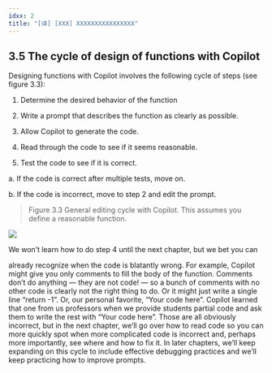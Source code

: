 ```yaml
---
idxx: 2
title: "[译] [XXX] XXXXXXXXXXXXXXXX"
---
```



## 3.5 **The cycle of design of functions with Copilot**

Designing functions with Copilot involves the following cycle of steps (see figure 3.3):

1. Determine the desired behavior of the function

2. Write a prompt that describes the function as clearly as possible.

3. Allow Copilot to generate the code.

4. Read through the code to see if it seems reasonable.

5. Test the code to see if it is correct.

a. If the code is correct after multiple tests, move on.

  

b. If the code is incorrect, move to step 2 and edit the prompt.

> Figure 3.3 General editing cycle with Copilot. This assumes you define a reasonable function.

![](chapter-3.files/chapter-332417.png)

 

We won’t learn how to do step 4 until the next chapter, but we bet you can

  

already recognize when the code is blatantly wrong. For example, Copilot might give you only comments to fill the body of the function. Comments don’t do anything — they are not code! — so a bunch of comments with no other code is clearly not the right thing to do. Or it might just write a single line “return \-1”. Or, our personal favorite, “Your code here”. Copilot learned that one from us professors when we provide students partial code and ask them to write the rest with “Your code here”. Those are all obviously incorrect, but in the next chapter, we’ll go over how to read code so you can more quickly spot when more complicated code is incorrect and, perhaps more importantly, see where and how to fix it. In later chapters, we’ll keep expanding on this cycle to include effective debugging practices and we’ll keep practicing how to improve prompts.
